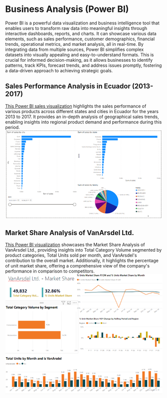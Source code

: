# Business Analysis (Power BI)

Power BI is a powerful data visualization and business intelligence tool
that enables users to transform raw data into meaningful insights
through interactive dashboards, reports, and charts. It can showcase
various data elements, such as sales performance, customer demographics,
financial trends, operational metrics, and market analysis, all in
real-time. By integrating data from multiple sources, Power BI
simplifies complex datasets into visually appealing and
easy-to-understand formats. This is crucial for informed
decision-making, as it allows businesses to identify patterns, track
KPIs, forecast trends, and address issues promptly, fostering a
data-driven approach to achieving strategic goals.

## Sales Performance Analysis in Ecuador (2013-2017)

[This Power BI sales visualization](https://app.powerbi.com/view?r=eyJrIjoiYWMzZmFhZDctOWJhYS00Yzc0LWIxMTctYzg1OTA3YWYyOWI1IiwidCI6IjBmZWQwM2EzLTQwMmQtNDYzMy1hOGNkLThiMzA4ODIyMjUzZSIsImMiOjEwfQ%3D%3D) highlights the sales performance of
various products across different states and cities in Ecuador for the
years 2013 to 2017. It provides an in-depth analysis of geographical
sales trends, enabling insights into regional product demand and
performance during this period.
<br>
![Data Visualization - Sales](Cover%20Photo%20Data%20Visualization%20-%20Sales.PNG)
<br>


## Market Share Analysis of VanArsdel Ltd.

[This Power BI visualization](https://app.powerbi.com/view?r=eyJrIjoiY2M4NmFlN2MtY2MzMC00ZjAyLThjNzItZDc2ZmE5YjJkZjI1IiwidCI6IjBmZWQwM2EzLTQwMmQtNDYzMy1hOGNkLThiMzA4ODIyMjUzZSIsImMiOjEwfQ%3D%3D) showcases the Market Share Analysis of
VanArsdel Ltd., providing insights into Total Category Volume segmented
by product categories, Total Units sold per month, and VanArsdel\'s
contribution to the overall market. Additionally, it highlights the
percentage of unit market share, offering a comprehensive view of the
company\'s performance in comparison to competitors.
<br>
![VanArsdel Ltd Market Share Analysis](Cover%20Photo%20VanArsdel%20Ltd%20Market%20Share%20Analysis.PNG)
